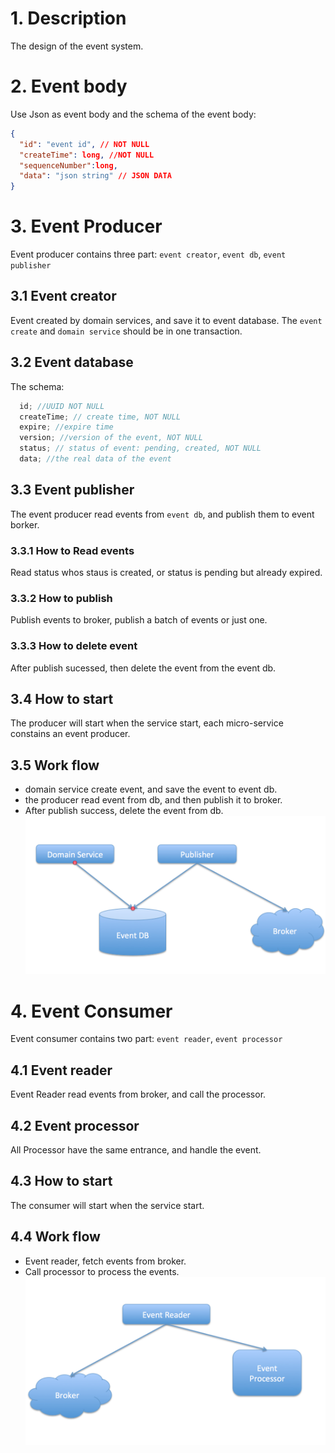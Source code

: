 # 1. Description
The design of the event system.

# 2. Event body
Use Json as event body and the schema of the event body:
```Json
{
  "id": "event id", // NOT NULL
  "createTime": long, //NOT NULL
  "sequenceNumber":long,
  "data": "json string" // JSON DATA
}
```

# 3. Event Producer
Event producer contains three part: `event creator`, `event db`, `event publisher`

## 3.1 Event creator
Event created by domain services, and save it to event database. The `event create` and `domain service` should be in one transaction.

## 3.2 Event database
The schema:
```Java
  id; //UUID NOT NULL
  createTime; // create time, NOT NULL
  expire; //expire time
  version; //version of the event, NOT NULL
  status; // status of event: pending, created, NOT NULL
  data; //the real data of the event
```

## 3.3 Event publisher
The event producer read events from `event db`, and publish them to event borker.
### 3.3.1 How to Read events
Read status whos staus is created, or status is pending but already expired.
### 3.3.2 How to publish
Publish events to broker, publish a batch of events or just one.
### 3.3.3 How to delete event
After publish sucessed, then delete the event from the event db.

## 3.4 How to start
The producer will start when the service start, each micro-service constains an event producer.

## 3.5 Work flow
- domain service create event, and save the event to event db.
- the producer read event from db, and then publish it to broker.
- After publish success, delete the event from db.
![Image](./producer.png)

# 4. Event Consumer
Event consumer contains two part: `event reader`, `event processor`
## 4.1 Event reader
Event Reader read events from broker, and call the processor.
## 4.2 Event processor
All Processor have the same entrance, and handle the event.
## 4.3 How to start
The consumer will start when the service start.
## 4.4 Work flow
- Event reader, fetch events from broker.
- Call processor to process the events.
![Image](./consumer.png)